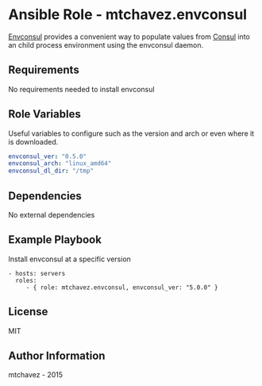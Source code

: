 Ansible Role - mtchavez.envconsul
=========

[Envconsul](https://github.com/hashicorp/envconsul) provides a convenient way to populate values from [Consul](https://github.com/hashicorp/consul) into an child process environment using the envconsul daemon.

Requirements
------------

No requirements needed to install envconsul

Role Variables
--------------

Useful variables to configure such as the version and arch or even where it is downloaded.

```yaml
envconsul_ver: "0.5.0"
envconsul_arch: "linux_amd64"
envconsul_dl_dir: "/tmp"
```

Dependencies
------------

No external dependencies

Example Playbook
----------------

Install envconsul at a specific version

    - hosts: servers
      roles:
         - { role: mtchavez.envconsul, envconsul_ver: "5.0.0" }

License
-------

MIT

Author Information
------------------

mtchavez - 2015
